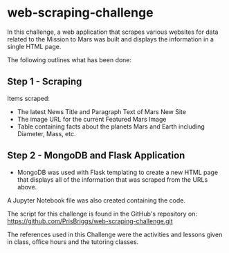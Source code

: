# web-scraping-challenge

In this challenge, a web application that scrapes various websites for data related to the Mission to Mars was built and displays the information in a single HTML page. 

The following outlines what has been done:

## Step 1 - Scraping
Items scraped:
* The latest News Title and Paragraph Text of Mars New Site
* The image URL for the current Featured Mars Image
* Table containing facts about the planets Mars and Earth including Diameter, Mass, etc.

## Step 2 - MongoDB and Flask Application
* MongoDB was used with Flask templating to create a new HTML page that displays all of the information that was scraped from the URLs above.

A Jupyter Notebook file was also created containing the code.

The script for this challenge is found in the GitHub's repository on:
https://github.com/PrisBriggs/web-scraping-challenge.git

The references used in this Challenge were the activities and lessons given in class, office hours and the tutoring classes.